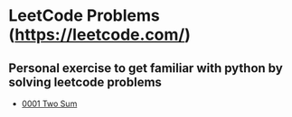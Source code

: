 # LeetCode Problems (https://leetcode.com/)
## Personal exercise to get familiar with python by solving leetcode problems

- [0001 Two Sum](problems/0001-Two-Sum.py)